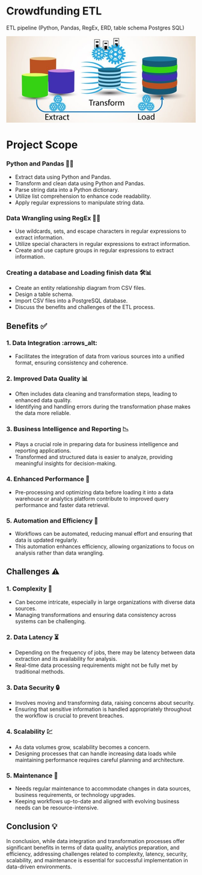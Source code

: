 # Crowdfunding ETL
ETL pipeline (Python, Pandas, RegEx, ERD, table schema Postgres SQL)

![ETL Image](https://github.com/fgsalomao/Crowdfunding_ETL/blob/main/ETL.jpg)

# Project Scope

### Python and Pandas 🐍🐼

- Extract data using Python and Pandas.
- Transform and clean data using Python and Pandas.
- Parse string data into a Python dictionary.
- Utilize list comprehension to enhance code readability.
- Apply regular expressions to manipulate string data.

### Data Wrangling using RegEx 🧹🧩

- Use wildcards, sets, and escape characters in regular expressions to extract information.
- Utilize special characters in regular expressions to extract information.
- Create and use capture groups in regular expressions to extract information.

### Creating a database and Loading finish data 🛠️📊

- Create an entity relationship diagram from CSV files.
- Design a table schema.
- Import CSV files into a PostgreSQL database.
- Discuss the benefits and challenges of the ETL process.

## Benefits :white_check_mark:

### 1. Data Integration :arrows_alt:
- Facilitates the integration of data from various sources into a unified format, ensuring consistency and coherence.

### 2. Improved Data Quality :bar_chart:
- Often includes data cleaning and transformation steps, leading to enhanced data quality.
- Identifying and handling errors during the transformation phase makes the data more reliable.

### 3. Business Intelligence and Reporting :chart_with_downwards_trend:
- Plays a crucial role in preparing data for business intelligence and reporting applications.
- Transformed and structured data is easier to analyze, providing meaningful insights for decision-making.

### 4. Enhanced Performance :rocket:
- Pre-processing and optimizing data before loading it into a data warehouse or analytics platform contribute to improved query performance and faster data retrieval.

### 5. Automation and Efficiency :robot:
- Workflows can be automated, reducing manual effort and ensuring that data is updated regularly.
- This automation enhances efficiency, allowing organizations to focus on analysis rather than data wrangling.

## Challenges :warning:

### 1. Complexity :twisted_rightwards_arrows:
- Can become intricate, especially in large organizations with diverse data sources.
- Managing transformations and ensuring data consistency across systems can be challenging.

### 2. Data Latency :hourglass_flowing_sand:
- Depending on the frequency of jobs, there may be latency between data extraction and its availability for analysis.
- Real-time data processing requirements might not be fully met by traditional methods.

### 3. Data Security :lock:
- Involves moving and transforming data, raising concerns about security.
- Ensuring that sensitive information is handled appropriately throughout the workflow is crucial to prevent breaches.

### 4. Scalability :chart:
- As data volumes grow, scalability becomes a concern.
- Designing processes that can handle increasing data loads while maintaining performance requires careful planning and architecture.

### 5. Maintenance :wrench:
- Needs regular maintenance to accommodate changes in data sources, business requirements, or technology upgrades.
- Keeping workflows up-to-date and aligned with evolving business needs can be resource-intensive.

## Conclusion :bulb:

In conclusion, while data integration and transformation processes offer significant benefits in terms of data quality, analytics preparation, and efficiency, addressing challenges related to complexity, latency, security, scalability, and maintenance is essential for successful implementation in data-driven environments.
